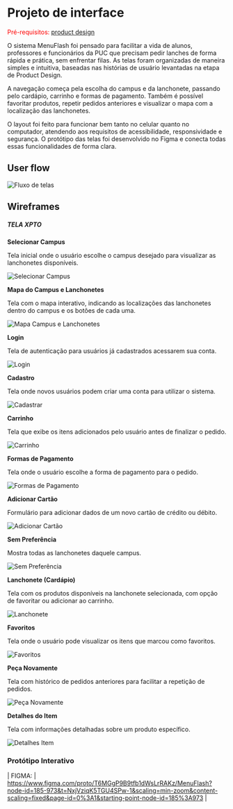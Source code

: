 
# Projeto de interface

<span style="color:red">Pré-requisitos: <a href="03-Product-design.md"> product design</a></span>

 O sistema MenuFlash foi pensado para facilitar a vida de alunos, professores e funcionários da PUC que precisam pedir lanches de forma rápida e prática, sem enfrentar filas. As telas foram organizadas de maneira simples e intuitiva, baseadas nas histórias de usuário levantadas na etapa de Product Design.

A navegação começa pela escolha do campus e da lanchonete, passando pelo cardápio, carrinho e formas de pagamento. Também é possível favoritar produtos, repetir pedidos anteriores e visualizar o mapa com a localização das lanchonetes.

O layout foi feito para funcionar bem tanto no celular quanto no computador, atendendo aos requisitos de acessibilidade, responsividade e segurança. O protótipo das telas foi desenvolvido no Figma e conecta todas essas funcionalidades de forma clara.

 ## User flow

![Fluxo de telas](images/userflow.png)


## Wireframes

##### TELA XPTO

**Selecionar Campus**

Tela inicial onde o usuário escolhe o campus desejado para visualizar as lanchonetes disponíveis.

![Selecionar Campus](images/wireframe1.png)

**Mapa do Campus e Lanchonetes**

Tela com o mapa interativo, indicando as localizações das lanchonetes dentro do campus e os botões de cada uma.

![Mapa Campus e Lanchonetes](images/wireframe3.png)

**Login**

Tela de autenticação para usuários já cadastrados acessarem sua conta.

![Login](images/wireframe4.png)

**Cadastro**

Tela onde novos usuários podem criar uma conta para utilizar o sistema.

![Cadastrar](images/wireframe5.png)

**Carrinho**

Tela que exibe os itens adicionados pelo usuário antes de finalizar o pedido.

![Carrinho](images/wireframe6.png)

**Formas de Pagamento**

Tela onde o usuário escolhe a forma de pagamento para o pedido.

![Formas de Pagamento](images/wireframe7.png)

**Adicionar Cartão**

Formulário para adicionar dados de um novo cartão de crédito ou débito.

![Adicionar Cartão](images/wireframe8.png)
 
**Sem Preferência**

Mostra todas as lanchonetes daquele campus.

![Sem Preferência](images/wireframe9.png)

**Lanchonete (Cardápio)**

Tela com os produtos disponíveis na lanchonete selecionada, com opção de favoritar ou adicionar ao carrinho.

![Lanchonete](images/wireframe10.png)

**Favoritos**

Tela onde o usuário pode visualizar os itens que marcou como favoritos.

![Favoritos](images/wireframe11.png)

**Peça Novamente**

Tela com histórico de pedidos anteriores para facilitar a repetição de pedidos.

![Peça Novamente](images/wireframe12.png)

**Detalhes do Item**

Tela com informações detalhadas sobre um produto específico.

![Detalhes Item](images/wireframe13.png)

### Protótipo Interativo

| FIGMA: | https://www.figma.com/proto/T6MGgP9B9tfb1dWsLrRAKz/MenuFlash?node-id=185-973&t=NxjVziqK5TGU4SPw-1&scaling=min-zoom&content-scaling=fixed&page-id=0%3A1&starting-point-node-id=185%3A973 |